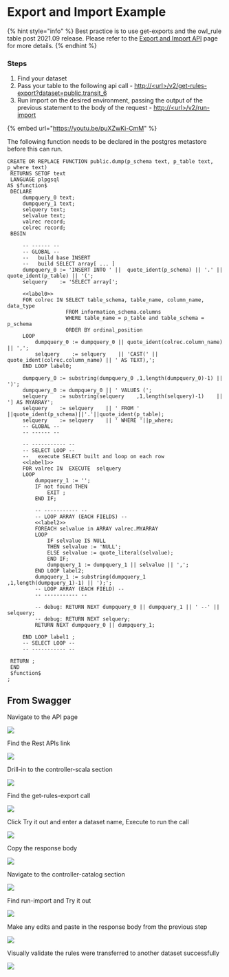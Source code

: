 # Export and Import Example

{% hint style="info" %}
Best practice is to use get-exports and the owl\_rule table post 2021.09 release. Please refer to the [Export and Import API](export-and-import-api.md) page for more details.
{% endhint %}

### Steps

1. Find your dataset
2. Pass your table to the following api call - [http://\<url>/v2/get-rules-export?dataset=public.transit\_6](http://localhost:9000/v2/get-export?dataset=public.transit\_6)
3. Run import on the desired environment, passing the output of the previous statement to the body of the request - [http://\<url>/v2/run-import](http://35.202.14.58/v2/run-import)

{% embed url="https://youtu.be/puXZwKi-CmM" %}

The following function needs to be declared in the postgres metastore before this can run.

```
CREATE OR REPLACE FUNCTION public.dump(p_schema text, p_table text, p_where text)
 RETURNS SETOF text
 LANGUAGE plpgsql
AS $function$
 DECLARE
     dumpquery_0 text;
     dumpquery_1 text;
     selquery text;
     selvalue text;
     valrec record;
     colrec record;
 BEGIN

     -- ------ --
     -- GLOBAL --
     --   build base INSERT
     --   build SELECT array[ ... ]
     dumpquery_0 := 'INSERT INTO ' ||  quote_ident(p_schema) || '.' || quote_ident(p_table) || '(';
     selquery    := 'SELECT array[';

     <<label0>>
     FOR colrec IN SELECT table_schema, table_name, column_name, data_type
                   FROM information_schema.columns
                   WHERE table_name = p_table and table_schema = p_schema
                   ORDER BY ordinal_position
     LOOP
         dumpquery_0 := dumpquery_0 || quote_ident(colrec.column_name) || ',';
         selquery    := selquery    || 'CAST(' || quote_ident(colrec.column_name) || ' AS TEXT),';
     END LOOP label0;

     dumpquery_0 := substring(dumpquery_0 ,1,length(dumpquery_0)-1) || ')';
     dumpquery_0 := dumpquery_0 || ' VALUES (';
     selquery    := substring(selquery    ,1,length(selquery)-1)    || '] AS MYARRAY';
     selquery    := selquery    || ' FROM ' ||quote_ident(p_schema)||'.'||quote_ident(p_table);
     selquery    := selquery    || ' WHERE '||p_where;
     -- GLOBAL --
     -- ------ --

     -- ----------- --
     -- SELECT LOOP --
     --   execute SELECT built and loop on each row
     <<label1>>
     FOR valrec IN  EXECUTE  selquery
     LOOP
         dumpquery_1 := '';
         IF not found THEN
             EXIT ;
         END IF;

         -- ----------- --
         -- LOOP ARRAY (EACH FIELDS) --
         <<label2>>
         FOREACH selvalue in ARRAY valrec.MYARRAY
         LOOP
             IF selvalue IS NULL
             THEN selvalue := 'NULL';
             ELSE selvalue := quote_literal(selvalue);
             END IF;
             dumpquery_1 := dumpquery_1 || selvalue || ',';
         END LOOP label2;
         dumpquery_1 := substring(dumpquery_1 ,1,length(dumpquery_1)-1) || ');';
         -- LOOP ARRAY (EACH FIELD) --
         -- ----------- --

         -- debug: RETURN NEXT dumpquery_0 || dumpquery_1 || ' --' || selquery;
         -- debug: RETURN NEXT selquery;
         RETURN NEXT dumpquery_0 || dumpquery_1;

     END LOOP label1 ;
     -- SELECT LOOP --
     -- ----------- --

 RETURN ;
 END
 $function$
;
```

## From Swagger

Navigate to the API page

![](<../../.gitbook/assets/image (137).png>)

Find the Rest APIs link

![](<../../.gitbook/assets/image (165).png>)

Drill-in to the controller-scala section

![](<../../.gitbook/assets/image (89).png>)

Find the get-rules-export call

![](<../../.gitbook/assets/image (142).png>)

Click Try it out and enter a dataset name, Execute to run the call

![](<../../.gitbook/assets/image (134).png>)

Copy the response body

![](<../../.gitbook/assets/image (68).png>)

Navigate to the controller-catalog section

![](<../../.gitbook/assets/image (152).png>)

Find run-import and Try it out

![](<../../.gitbook/assets/image (65).png>)

Make any edits and paste in the response body from the previous step

![](<../../.gitbook/assets/image (113).png>)

Visually validate the rules were transferred to another dataset successfully

![](<../../.gitbook/assets/image (41).png>)
